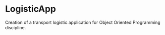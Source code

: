 # LogisticApp
Creation of a transport logistic application for Object Oriented Programming discipline.
